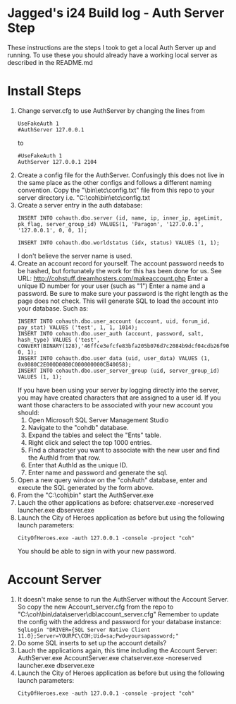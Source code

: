 # Jagged's i24 Build log - Auth Server Step
These instructions are the steps I took to get a local Auth Server up and running. To use these you should already have a working local server as described in the README.md

# Install Steps
1. Change server.cfg to use AuthServer by changing the lines from
   ```
   UseFakeAuth 1
   #AuthServer 127.0.0.1
   ```
   to
   ```
   #UseFakeAuth 1
   AuthServer 127.0.0.1 2104
   ```
2. Create a config file for the AuthServer. 
   Confusingly this does not live in the same place as the other configs and follows a different naming convention.
   Copy the "\bin\etc\config.txt" file from this repo to your server directory i.e. "C:\coh\bin\etc\config.txt
3. Create a server entry in the auth database:
   ```
   INSERT INTO cohauth.dbo.server (id, name, ip, inner_ip, ageLimit, pk_flag, server_group_id) VALUES(1, 'Paragon', '127.0.0.1', '127.0.0.1', 0, 0, 1);
   
   INSERT INTO cohauth.dbo.worldstatus (idx, status) VALUES (1, 1);
   ```
   I don't believe the server name is used.
4. Create an account record for yourself.
   The account password needs to be hashed, but fortunately the work for this has been done for us.
   See URL: http://cohstuff.dreamhosters.com/makeaccount.php
   Enter a unique ID number for your user (such as "1")
   Enter a name and a password. Be sure to make sure your password is the right length as the page does not check.
   This will generate SQL to load the account into your database. Such as:
   ```
   INSERT INTO cohauth.dbo.user_account (account, uid, forum_id, pay_stat) VALUES ('test', 1, 1, 1014);
   INSERT INTO cohauth.dbo.user_auth (account, password, salt, hash_type) VALUES ('test', CONVERT(BINARY(128),'46ffce3efcfe83bfa205b076d7c2084b9dcf04cdb26f9019103cde29779d26a85216b2c0f43ba1a8fb9b7fa22f05a949bf4edc314af27629e8fc23014e77a24d'), 0, 1);
   INSERT INTO cohauth.dbo.user_data (uid, user_data) VALUES (1, 0x0080C2E000D00B0C000000000CB40058);
   INSERT INTO cohauth.dbo.user_server_group (uid, server_group_id) VALUES (1, 1);
   ```
   If you have been using your server by logging directly into the server, you may have created characters that are assigned to a user id. If you want those characters to be associated with your new account you should:
   1. Open Microsoft SQL Server Management Studio
   2. Navigate to the "cohdb" database.
   3. Expand the tables and select the "Ents" table.
   4. Right click and select the top 1000 entries.
   5. Find a character you want to associate with the new user and find the AuthId from that row.
   6. Enter that AuthId as the unique ID.
   7. Enter name and password and generate the sql.
5. Open a new query window on the "cohAuth" database, enter and execute the SQL generated by the form above.
6. From the "C:\coh\bin" start the AuthServer.exe
7. Lauch the other applications as before:
   chatserver.exe -noreserved 
   launcher.exe
   dbserver.exe
8. Launch the City of Heroes application as before but using the following launch parameters:
   ```
   CityOfHeroes.exe -auth 127.0.0.1 -console -project "coh"
   ```
   You should be able to sign in with your new password.
   
# Account Server
1. It doesn't make sense to run the AuthServer without the Account Server. So copy the new Account_server.cfg from the repo to  "C:\coh\bin\data\server\db\account_server.cfg"
   Remember to update the config with the address and password for your database instance:
   `SqlLogin "DRIVER={SQL Server Native Client 11.0};Server=YOURPC\COH;Uid=sa;Pwd=yoursapassword;"`
2. Do some SQL inserts to set up the account details?
3. Lauch the applications again, this time including the Account Server:
   AuthServer.exe
   AccountServer.exe
   chatserver.exe -noreserved 
   launcher.exe
   dbserver.exe
4. Launch the City of Heroes application as before but using the following launch parameters:
   ```
   CityOfHeroes.exe -auth 127.0.0.1 -console -project "coh"
   ```